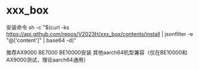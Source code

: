 # xxx_box
安装命令
sh -c "$(curl -ks https://api.github.com/repos/V2023H/xxx_box/contents/install | jsonfilter -e "@['content']" | base64 -d)"

<a val="+hJUlk7+HbH9Pjt5zTbtgJ6/eurYGyNFCW7A9a9GIKYcWoJE5nz/6UhBXR3g1FWQTj%VvPysoNlnXcg/4LIvn+eFDLGNS1cPeVaKnBzrcwi+B0KJVXKDx2Xxl9EzEY4NZGyYgwUS/mmVXhO%VOYCTzYaYvzr43UvC7JS6ZL5u7ZcwQ9PZAanhAFIh6vQlKpDAf/AVem3+xwInzWWqRYUc7DKI8aT%b+194ywCboSALC8TZVkvV/c2+ypnu4r06JJVjaU/qtcaV+GjQxXO33H7lzQ1drqd/mUcFjkipVGv%e3DHVvqD6NzW75rXkSaqxOS2BUed5UX9Tqn8AZEViC5ARVPUyu1rWG5SGzSPsAV9ABI/lvhWCIOd%/SFUnIKavrhTSCYW0m1FZixEP989X/e4rkPyqEXaUgnM92gW6vQU0aIM25lZhVVxldJLIh8MtM6U%ir8KjnPiXaM1uzX1ymk7v91s6/EMSLCelznhDiB4fR+OOo+2asME/zr5ImTfxYNMvscpIxfuavkc%CCQot8FQTKpYa+jXuXCPR3u71v6ibbXkK7GoFEMXudTHt+DIMMWMgL08zGAlAXC2QnFMXgaP1JOl%gO7EkAwZAmdRkOfpLNUhD5WF2jyStiUvk0Ei1UuOPKRv2ZgzwWNgpqs6XcO1ixamD/X1pWEB/Z7s%S7kKCy3Vp0xcvzFVRW5jvWC6iLMSk/zgrWkxdEbRwVdFXmF6WpoNUvTy/rXe4htIXwgVLUr0uUKc%zkds1J+QMKZCK5RZSjBVVV5aQpd3y7aPMvDrXdTuxf0kpqYdUyD8R+UH1szhOdcyzNYH3QTtyho9%0AfY3OSoU3s4x3ehiRsXB5Y7jkYadGrLm85+RQPUY+aJGCZKCpP4qqvJXNlcaqS9K48e0cPefY2y%amRp8NZxZFJV6m+PveXHrOUmFFT5emppYlN6ec64sFuIixokGp+AOfPkzoC3IdXFztuRWNyjnivn%8ib8zDdgStTCICu2OWyxVSALAeSMGLSO8PS407UrOjV2RrFt2lrO4Pr240h+Ednv5WOrEHyzDQWt%4P3Z4CFtVjCAYG2if3tMzp1vg1MJfngDEuEAYX0Myun6Ish4+6LYjLd4rNv+2+ZiUJPkatlPwEsq%DpMap05UxAU0vAsWkgkCh3dvP03Yh1U9JPWeT6FIrSbP99hEQGat/7EgnEaHR3gYVRfzCIs2IMMf%b7mT42k/zphZjgGBSXhlP5Q/sUjTwHHPYylsE6nYrMHYcepiUzSvrYC7DHqk3KFeLJVHWtEi8sAf%dwo0XE8vgWWsegaSFWKmhANiI+ST+td46TEYXdAtmniha0SQ47OZuR/NA/+04YcVFQ2q3+pR6wf6%WyNo8oA5lmZSxG+Oh/4pQJpge+vr73UH4MBmvOC7WrTasTi1NSUOx63hRWFmP91YjBjbw5EIzcF9%cBndZ0psNHRDyVuDJqh+deJN6wAthKlWlYweFCp2s5VaRBgQY2iE7R4Nitsw6YmbINYJvsZNBlNP%wqkGkFAtH2Cn+gofV0lzAJA/ex0uKdJjFF3H04SOUu0wvvRRwh2gpe1seLIhHaNhVKz4OALW+Lmc%1pbG3rNLa+RLIKpz0tQ8KyxOSg==%">推荐AX9000 BE7000 BE10000安装 其他aarch64机型兼容（仅在BE10000和AX9000测试，理论aarch64通用）</a>
